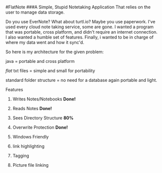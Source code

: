 #FlatNote
###A Simple, Stupid Notetaking Application
That relies on the user to manage data storage.

Do you use EverNote?  What about turtl.io? Maybe you use paperwork.
I've used every cloud note taking service, some are gone.  I wanted a program
that was portable, cross platform, and didn't require an internet connection.
I also wanted a humble set of features.  Finally, i wanted to be in charge
of where my data went and how it sync'd. 

So here is my architecture for the given problem: 

java = portable and cross platform

*flat* txt files = simple and small for portability

standard folder structure = no need for a database again portable and light.

Features

1. Writes Notes/Notebooks **Done!**

2. Reads Notes **Done!**

3. Sees Directory Structure  **80%**

4. Overwrite Protection **Done!**

5. Windows Friendly

6. link highlighting

7. Tagging

8. Picture file linking




